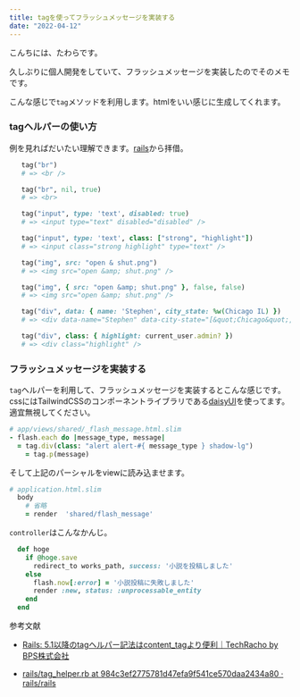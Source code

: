 ```yaml
---
title: tagを使ってフラッシュメッセージを実装する
date: "2022-04-12"
---
```


こんちには、たわらです。

久しぶりに個人開発をしていて、フラッシュメッセージを実装したのでそのメモです。

こんな感じで`tag`メソッドを利用します。htmlをいい感じに生成してくれます。

### tagヘルパーの使い方

例を見ればだいたい理解できます。[rails](https://github.com/rails/rails/blob/984c3ef2775781d47efa9f541ce570daa2434a80/actionview/lib/action_view/helpers/tag_helper.rb#L299)から拝借。

```ruby
   tag("br")
   # => <br />

   tag("br", nil, true)
   # => <br>

   tag("input", type: 'text', disabled: true)
   # => <input type="text" disabled="disabled" />

   tag("input", type: 'text', class: ["strong", "highlight"])
   # => <input class="strong highlight" type="text" />

   tag("img", src: "open & shut.png")
   # => <img src="open &amp; shut.png" />

   tag("img", { src: "open &amp; shut.png" }, false, false)
   # => <img src="open &amp; shut.png" />

   tag("div", data: { name: 'Stephen', city_state: %w(Chicago IL) })
   # => <div data-name="Stephen" data-city-state="[&quot;Chicago&quot;,&quot;IL&quot;]" />

   tag("div", class: { highlight: current_user.admin? })
   # => <div class="highlight" />
```

### フラッシュメッセージを実装する

`tag`ヘルパーを利用して、フラッシュメッセージを実装するとこんな感じです。
cssにはTailwindCSSのコンポーネントライブラリである[daisyUI](https://daisyui.com/)を使ってます。適宜無視してください。

```ruby
# app/views/shared/_flash_message.html.slim
- flash.each do |message_type, message|
  = tag.div(class: "alert alert-#{ message_type } shadow-lg")
    = tag.p(message)
```

そして上記のパーシャルをviewに読み込ませます。

```ruby
# application.html.slim
  body
    # 省略
    = render  'shared/flash_message'
```

`controller`はこんなかんじ。

```ruby
  def hoge
    if @hoge.save
      redirect_to works_path, success: '小説を投稿しました'
    else
      flash.now[:error] = '小説投稿に失敗しました'
      render :new, status: :unprocessable_entity
    end
  end
```

参考文献
- [Rails: 5.1以降のtagヘルパー記法はcontent_tagより便利｜TechRacho by BPS株式会社](https://techracho.bpsinc.jp/hachi8833/2022_01_13/48191)

- [rails/tag_helper.rb at 984c3ef2775781d47efa9f541ce570daa2434a80 · rails/rails](https://github.com/rails/rails/blob/984c3ef2775781d47efa9f541ce570daa2434a80/actionview/lib/action_view/helpers/tag_helper.rb#L299)